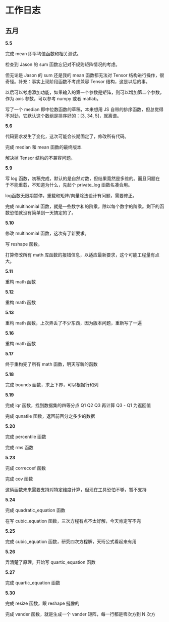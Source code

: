 # 工作日志

## 五月

**5.5**

完成 mean 即平均值函数和相关测试。

检查到 Jason 的 sum 函数忘记对不规则矩阵情况的考虑。

但无论是 Jason 的 sum 还是我的 mean 函数都无法对 Tensor 结构进行操作，很奇怪。补充：事实上现阶段函数不考虑兼容 Tensor 结构，这是以后的事。

以后可以考虑添加功能，如果输入的第一个参数是矩阵，则可以增加第二个参数，作为 axis 参数，可以参考 numpy 或者 matlab。

写了一个 median 即中位数函数的草稿，本来想用 JS 自带的排序函数，但总觉得不对劲，它默认这个数组是排序好的：\[3, 34, 5\]，就离谱。

**5.6**

代码要求发生了变化，这次可能会长期固定了，修改所有代码。

完成 median 和 mean 函数的最终版本.

解决掉 Tensor 结构的不兼容问题。

**5.9**

写 log 函数，初稿完成，默认的是自然对数，但结果竟然是多维的。而且问题在于不能重载，不知道为什么，先起个 private_log 函数名凑合用。

log函数无限期暂停，重载和矩阵/向量除法设计有问题，需要修正。

完成 multinomial 函数，就是一些数字和的阶乘，除以每个数字的阶乘。剩下的函数恐怕就没有简单到一天搞定的了。

**5.10**

修改 multinomial 函数，这次有了新要求。

写 reshape 函数。

打算修改所有 math 库函数的报错信息，以适应最新要求，这个可能工程量有点大。

**5.11**

重构 math 函数

**5.12**

重构 math 函数

**5.13**

重构 math 函数，上次弄丢了不少东西，因为版本问题，重新写了一遍

**5.16**

重构 math 函数

**5.17**

终于重构完了所有 math 函数，明天写新的函数

**5.18**

完成 bounds 函数，求上下界，可以根据行和列

**5.19**

完成 iqr 函数，找到数据集的四等分点 Q1 Q2 Q3 再计算 Q3 - Q1 为返回值

完成 qunatile 函数，返回前百分之多少的数据

**5.20**

完成 percentile 函数

完成 rms 函数

**5.23**

完成 correcoef 函数

完成 cov 函数

这俩函数未来需要支持对特定维度计算，但现在工具恐怕不够，暂不支持

**5.24**

完成 quadratic_equation 函数

在写 cubic_equation 函数，三次方程有点不太好解，今天肯定写不完

**5.25**

完成 cubic_equation 函数，研究四次方程解，天珩公式看起来有用

**5.26**

弄清楚了原理，开始写 quartic_equation 函数

**5.27**

完成 quartic_equation 函数

**5.30**

完成 resize 函数，跟 reshape 挺像的

完成 vander 函数，就是生成一个 vander 矩阵，每一行都是零次方到 N 次方
